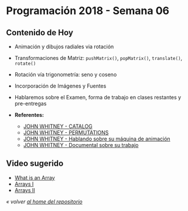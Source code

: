 # Programación 2018 - Semana 06
## Contenido de Hoy
* Animación y dibujos radiales via rotación
* Transformaciones de Matriz: `pushMatrix()`, `popMatrix()`, `translate()`, `rotate()`
* Rotación vía trigonometría: seno y coseno
* Incorporación de Imágenes y Fuentes


* Hablaremos sobre el Examen, forma de trabajo en clases restantes y pre-entregas

* **Referentes:**
  * [JOHN WHITNEY - CATALOG](https://www.youtube.com/watch?v=TbV7loKp69s)
  * [JOHN WHITNEY - PERMUTATIONS ](https://www.youtube.com/watch?v=kdYxJ85RSds)
  * [JOHN WHITNEY - Hablando sobre su máquina de animación](https://www.youtube.com/watch?v=5eMSPtm6u5Y)
  * [JOHN WHITNEY - Documental sobre su trabajo](https://www.youtube.com/watch?v=cP5Mj6ZvZJc)


## Video sugerido

* [What is an Array](https://www.youtube.com/watch?v=NptnmWvkbTw)
* [Arrays I](https://www.acamica.com/clases/391/programacion-creativa-con-processing/arrays)
* [Arrays II](https://www.acamica.com/clases/410/programacion-creativa-con-processing/arrays-ii)


*« volver [al home del repositorio](https://github.com/Franzel/UDD_Programacion_2018_1sem_2)*
